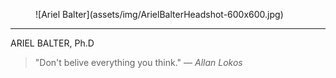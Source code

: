 <figure>![Ariel Balter](assets/img/ArielBalterHeadshot-600x600.jpg)</figure>

----------------------------------------------------------------------------------------------
ARIEL BALTER, Ph.D

>"Don't belive everything you think." &mdash; _Allan Lokos_

